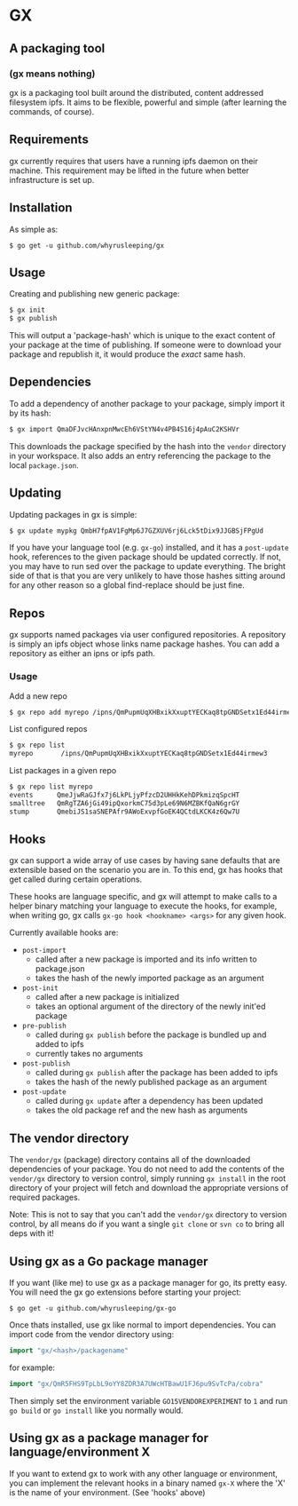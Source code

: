 # GX
## A packaging tool
### (gx means nothing)

gx is a packaging tool built around the distributed, content addressed filesystem
ipfs. It aims to be flexible, powerful and simple (after learning the commands, of
course).

## Requirements
gx currently requires that users have a running ipfs daemon on their machine.
This requirement may be lifted in the future when better infrastructure is set
up.

## Installation
As simple as:
```
$ go get -u github.com/whyrusleeping/gx
```

## Usage

Creating and publishing new generic package:

```bash
$ gx init
$ gx publish
```

This will output a 'package-hash' which is unique to the exact content of your
package at the time of publishing. If someone were to download your package and
republish it, it would produce the *exact* same hash.


## Dependencies
To add a dependency of another package to your package, simply import it by its
hash:

```bash
$ gx import QmaDFJvcHAnxpnMwcEh6VStYN4v4PB4S16j4pAuC2KSHVr
```

This downloads the package specified by the hash into the `vendor` directory in your
workspace. It also adds an entry referencing the package to the local `package.json`.

## Updating
Updating packages in gx is simple:
```bash
$ gx update mypkg QmbH7fpAV1FgMp6J7GZXUV6rj6Lck5tDix9JJGBSjFPgUd
```

If you have your language tool (e.g. `gx-go`) installed, and it has a `post-update`
hook, references to the given package should be updated correctly. If not, you may
have to run sed over the package to update everything. The bright side of that is
that you are very unlikely to have those hashes sitting around for any other reason
so a global find-replace should be just fine.

## Repos
gx supports named packages via user configured repositories. A repository is
simply an ipfs object whose links name package hashes. You can add a repository
as either an ipns or ipfs path.

### Usage

Add a new repo
```bash
$ gx repo add myrepo /ipns/QmPupmUqXHBxikXxuptYECKaq8tpGNDSetx1Ed44irmew3
```

List configured repos
```bash
$ gx repo list
myrepo       /ipns/QmPupmUqXHBxikXxuptYECKaq8tpGNDSetx1Ed44irmew3
```

List packages in a given repo
```bash
$ gx repo list myrepo
events      QmeJjwRaGJfx7j6LkPLjyPfzcD2UHHkKehDPkmizqSpcHT
smalltree   QmRgTZA6jGi49ipQxorkmC75d3pLe69N6MZBKfQaN6grGY
stump       QmebiJS1saSNEPAfr9AWoExvpfGoEK4QCtdLKCK4z6Qw7U
```

## Hooks
gx can support a wide array of use cases by having sane defaults that are
extensible based on the scenario you are in. To this end, gx has hooks that
get called during certain operations.

These hooks are language specific, and gx will attempt to make calls to a
helper binary matching your language to execute the hooks, for example, when
writing go, gx calls `gx-go hook <hookname> <args>` for any given hook.

Currently available hooks are:

- `post-import`
  - called after a new package is imported and its info written to package.json
  - takes the hash of the newly imported package as an argument
- `post-init`
  - called after a new package is initialized
  - takes an optional argument of the directory of the newly init'ed package
- `pre-publish`
  - called during `gx publish` before the package is bundled up and added to ipfs
  - currently takes no arguments
- `post-publish`
  - called during `gx publish` after the package has been added to ipfs
  - takes the hash of the newly published package as an argument
- `post-update`
  - called during `gx update` after a dependency has been updated
  - takes the old package ref and the new hash as arguments

## The vendor directory

The `vendor/gx` (package) directory contains all of the downloaded dependencies of
your package.  You do not need to add the contents of the `vendor/gx` directory to
version control, simply running `gx install` in the root directory of your
project will fetch and download the appropriate versions of required packages. 

Note: This is not to say that you can't add the `vendor/gx` directory to version
control, by all means do if you want a single `git clone` or `svn co` to bring
all deps with it!

## Using gx as a Go package manager

If you want (like me) to use gx as a package manager for go, its pretty easy.
You will need the gx go extensions before starting your project:
```
$ go get -u github.com/whyrusleeping/gx-go
```

Once thats installed, use gx like normal to import dependencies.
You can import code from the vendor directory using:
```go
import "gx/<hash>/packagename"
```
for example:
```go
import "gx/QmR5FHS9TpLbL9oYY8ZDR3A7UWcHTBawU1FJ6pu9SvTcPa/cobra"
```
Then simply set the environment variable `GO15VENDOREXPERIMENT` to `1` and run
`go build` or `go install` like you normally would.

## Using gx as a package manager for language/environment X

If you want to extend gx to work with any other language or environment,
you can implement the relevant hooks in a binary named `gx-X` where the 'X'
is the name of your environment. (See 'hooks' above)
